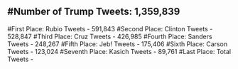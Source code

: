 #Number of Trump Tweets: 1,359,839
---
#First Place: Rubio Tweets - 591,843
#Second Place: Clinton Tweets - 528,847
#Third Place: Cruz Tweets - 426,985
#Fourth Place: Sanders Tweets - 248,267
#Fifth Place: Jeb! Tweets - 175,406
#Sixth Place: Carson Tweets - 123,024
#Seventh Place: Kasich Tweets - 89,761
#Last Place: Total Tweets -  
